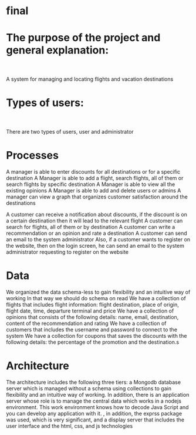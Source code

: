 # final
# The purpose of the project and general explanation: <br> </br>
A system for managing and locating flights and vacation destinations
# Types of users: <br> </br>
There are two types of users, user and administrator
# Processes
A manager is able to enter discounts for all destinations or for a specific destination
A Manager is able to add a flight, search flights, all of them or search flights by specific destination
A Manager is able to view all the existing opinions
A Manager is able to add and delete users or admins
A manager can view a graph that organizes customer satisfaction around the destinations

A customer can receive a notification about discounts, if the discount is on a certain destination then it will lead to the relevant flight
A customer can search for flights, all of them or by destination
A customer can write a recommendation or an opinion and rate a destination
A customer can send an email to the system administrator
Also, if a customer wants to register on the website, then on the login screen, he can send an email to the system administrator requesting to register on the website

# Data
We organized the data schema-less to gain flexibility and an intuitive way of working
In that way we should do schema on read
We have a collection of flights that includes flight information: flight destination, place of origin, flight date, time, departure terminal and price
We have a collection of opinions that consists of the following details: name, email, destination, content of the recommendation and rating
We have a collection of customers that includes the username and password to connect to the system
We have a collection for coupons that saves the discounts with the following details: the percentage of the promotion and the destination.s

# Architecture 
The architecture includes the following three tiers: a Mongodb database server which is managed without a schema using collections to gain flexibility and an intuitive way of working. In addition, there is an application server whose role is to manage the central data which works in a nodejs environment. This work environment knows how to decode Java Script and you can develop any application with it. , in addition, the exprss package was used, which is very significant, and a display server that includes the user interface and the html, css, and js technologies
